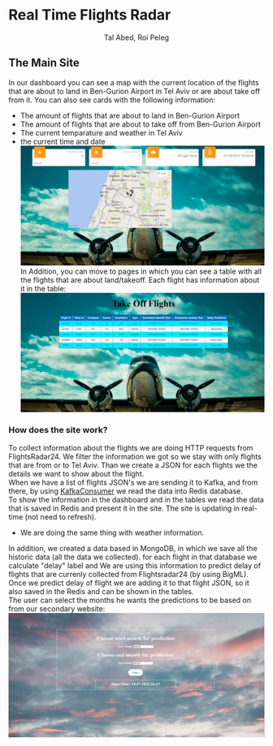 # Real Time Flights Radar
<p align="center">
    Tal Abed, Roi Peleg
</p>

## The Main Site
In our dashboard you can see a map with the current location of the flights that are about to land in Ben-Gurion Airport in Tel Aviv or are about take off from it. You can also see cards with the following information:
- The amount of flights that are about to land in Ben-Gurion Airport
- The amount of flights that are about to take off from Ben-Gurion Airport
- The current temparature and weather in Tel Aviv
- the current time and date
![](Images/dashboard_Image.jpeg)
In Addition, you can move to pages in which you can see a table with all the flights that are about land/takeoff. Each flight has information about it in the table:
![](Images/Table_Image.jpeg)
### How does the site work?
To collect information about the flights we are doing HTTP requests from FlightsRadar24. We filter the information we got so we stay with only flights that are from or to Tel Aviv. Than we create a JSON for each flights we the details we want to show about the flight.<br />
When we have a list of flights JSON's we are sending it to Kafka, and from there, by using [KafkaConsumer](https://github.com/RoiPeleg/TLV-Flights-Predictions/blob/main/Dashboard_Server/Model/kafkaConsumer.js) we read the data into Redis database.<br />
To show the information in the dashboard and in the tables we read the data that is saved in Redis and present it in the site. The site is updating in real-time (not need to refresh). 
- We are doing the same thing with weather information.<br />

In addition, we created a data based in MongoDB, in which we save all the historic data (all the data we collected). for each flight in that database we calculate "delay" label and We are using this information to predict delay of flights that are currenly collected from Flightsradar24 (by using BigML). Once we predict delay of flight we are adding it to that flight JSON, so it also saved in the Redis and can be shown in the tables.<br />
The user can select the months he wants the predictions to be based on from our secondary website:
![](Images/Predict_Image.jpeg)
